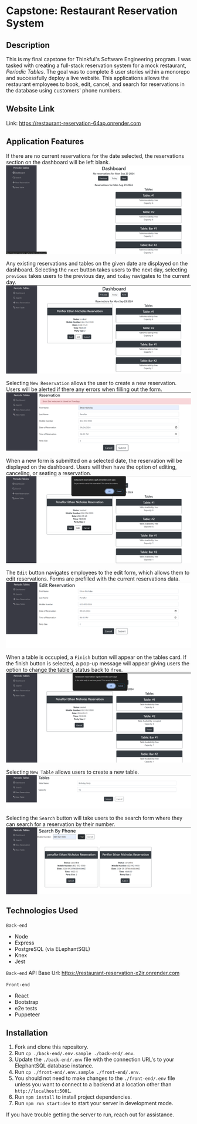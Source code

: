# Capstone: Restaurant Reservation System

## Description

This is my final capstone for Thinkful's Software Engineering program. I was tasked with creating a full-stack reservation system for a mock restaurant, _Periodic Tables_. The goal was to complete 8 user stories within a monorepo and successfully deploy a live website. This applications allows the restaurant employees to book, edit, cancel, and search for reservations in the database using customers' phone numbers.

## Website Link

Link: https://restaurant-reservation-64ap.onrender.com

## Application Features

If there are no current reservations for the date selected, the reservations section on the dashboard will be left blank.
![No Reservations](images/2.png)

Any existing reservations and tables on the given date are displayed on the dashboard. Selecting the `next` button takes users to the next day, selecting `previous` takes users to the previous day, and `today` navigates to the current day.
![Existing Reservations](images/1.png)

Selecting `New Reservation` allows the user to create a new reservation. Users will be alerted if there any errors when filling out the form.
![New Reservation Form](images/3.png)

When a new form is submitted on a selected date, the reservation will be displayed on the dashboard. Users will then have the option of editing, canceling, or seating a reservation. 
![Reservation Display](images/4.png)

The `Edit` button navigates employees to the edit form, which allows them to edit reservations. Forms are prefilled with the current reservations data. 
![Edit Reservation](images/5.png)

When a table is occupied, a `Finish` button will appear on the tables card. If the finish button is selected, a pop-up message will appear giving users the option to change the table's status back to `free`.
![Occupied Table](images/6.png)

Selecting `New Table` allows users to create a new table.
![New Table](images/7.png)

Selecting the `Search` button will take users to the search form where they can search for a reservation by their number.
![Search Reservation](images/8.png)


## Technologies Used

`Back-end`

- Node
- Express
- PostgreSQL (via ELephantSQL)
- Knex
- Jest

`Back-end` 
API Base Url: https://restaurant-reservation-x2ir.onrender.com

`Front-end`

- React
- Bootstrap
- e2e tests
- Puppeteer

## Installation

1. Fork and clone this repository.
1. Run `cp ./back-end/.env.sample ./back-end/.env`.
1. Update the `./back-end/.env` file with the connection URL's to your ElephantSQL database instance.
1. Run `cp ./front-end/.env.sample ./front-end/.env`.
1. You should not need to make changes to the `./front-end/.env` file unless you want to connect to a backend at a location other than `http://localhost:5001`.
1. Run `npm install` to install project dependencies.
1. Run `npm run start:dev` to start your server in development mode.

If you have trouble getting the server to run, reach out for assistance.
